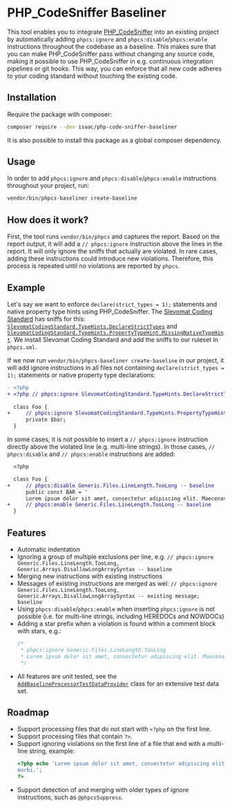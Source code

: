 # PHP_CodeSniffer Baseliner

This tool enables you to integrate [PHP_CodeSniffer][php-code-sniffer] into an existing
project by automatically adding `phpcs:ignore` and `phpcs:disable`/`phpcs:enable` instructions throughout the codebase
as a baseline. This makes sure that you can make PHP_CodeSniffer pass without changing any source code, making it
possible to use PHP_CodeSniffer in e.g. continuous integration pipelines or git hooks. This way, you can enforce that
all new code adheres to your coding standard without touching the existing code.

## Installation

Require the package with composer:

```sh
composer require --dev isaac/php-code-sniffer-baseliner
```

It is also possible to install this package as a global composer dependency.

## Usage

In order to add `phpcs:ignore` and `phpcs:disable`/`phpcs:enable` instructions throughout your project, run:

```sh
vendor/bin/phpcs-baseliner create-baseline
```

## How does it work?

First, the tool runs `vendor/bin/phpcs` and captures the report. Based on the report output, it will add a
`// phpcs:ignore` instruction above the lines in the report. It will only ignore the sniffs that actually are violated.
In rare cases, adding these instructions could introduce new violations. Therefore, this process is repeated until no
violations are reported by `phpcs`.

## Example

Let's say we want to enforce `declare(strict_types = 1);` statements and native property type hints using
PHP_CodeSniffer. The [Slevomat Coding Standard][slevomat-coding-standard] has sniffs for this:
[`SlevomatCodingStandard.TypeHints.DeclareStrictTypes`][declare-strict-types-sniff]
and [`SlevomatCodingStandard.TypeHints.PropertyTypeHint.MissingNativeTypeHint`][property-type-hint-sniff]. We install
Slevomat Coding Standard and add the sniffs to our ruleset in `phpcs.xml`.

If we now run `vendor/bin/phpcs-baseliner create-baseline` in our project, it will add ignore instructions in all files
not containing `declare(strict_types = 1);` statements or native property type declarations:

```diff
- <?php
+ <?php // phpcs:ignore SlevomatCodingStandard.TypeHints.DeclareStrictTypes -- baseline
  
  class Foo {
+     // phpcs:ignore SlevomatCodingStandard.TypeHints.PropertyTypeHint.MissingNativeTypeHint -- baseline
      private $bar;
  }
```

In some cases, it is not possible to insert a `// phpcs:ignore` instruction directly above the violated line (e.g.
multi-line strings). In those cases, `// phpcs:disable` and `// phpcs:enable` instructions are added:

```diff
  <?php

  class Foo {
+     // phpcs:disable Generic.Files.LineLength.TooLong -- baseline  
      public const BAR = '
      Lorem ipsum dolor sit amet, consectetur adipiscing elit. Maecenas malesuada, lectus vitae vestibulum vulputate, mi morbi.';
+     // phpcs:enable Generic.Files.LineLength.TooLong -- baseline
  }
```

## Features
- Automatic indentation
- Ignoring a group of multiple exclusions per line, e.g. `// phpcs:ignore Generic.Files.LineLength.TooLong, Generic.Arrays.DisallowLongArraySyntax -- baseline`
- Merging new instructions with existing instructions
- Messages of existing instructions are merged as wel: `// phpcs:ignore Generic.Files.LineLength.TooLong, Generic.Arrays.DisallowLongArraySyntax -- existing message; baseline`
- Using `phpcs:disable`/`phpcs:enable` when inserting `phpcs:ignore` is not possible (i.e. for multi-line strings, including HEREDOCs and NOWDOCs)
- Adding a star prefix when a violation is found within a comment block with stars, e.g.:
  ```php
  /*
   * phpcs:ignore Generic.Files.LineLength.TooLong
   * Lorem ipsum dolor sit amet, consectetur adipiscing elit. Maecenas malesuada, lectus vitae vestibulum vulputate, mi morbi.
   */
  ```
- All features are unit tested, see the [`AddBaselineProcessorTestDataProvider`][unit-test-data-set] class for an extensive test data set.

## Roadmap
- Support processing files that do not start with `<?php` on the first line.
- Support processing files that contain `?>`.
- Support ignoring violations on the first line of a file that end with a multi-line string, example:
  ```php
  <?php echo 'Lorem ipsum dolor sit amet, consectetur adipiscing elit. Maecenas malesuada, lectus vitae vestibulum vulputate, mi
  morbi.';
  ?>
  ```
- Support detection of and merging with older types of ignore instructions, such as `@phpcsSuppress`.

[php-code-sniffer]: (https://github.com/squizlabs/PHP_CodeSniffer)
[slevomat-coding-standard]: (https://github.com/slevomat/coding-standard)
[declare-strict-types-sniff]: (https://github.com/slevomat/coding-standard#slevomatcodingstandardtypehintsdeclarestricttypes-)
[property-type-hint-sniff]: (https://github.com/slevomat/coding-standard#slevomatcodingstandardtypehintspropertytypehint-)
[unit-test-data-set]: (https://github.com/isaaceindhoven/php-code-sniffer-baseliner/blob/master/tests/File/AddBaselineProcessorTestDataProvider.php)
